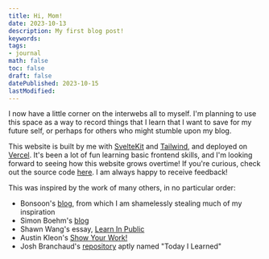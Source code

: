 ```yaml
---
title: Hi, Mom!
date: 2023-10-13
description: My first blog post!
keywords:
tags:
- journal
math: false
toc: false
draft: false
datePublished: 2023-10-15
lastModified: 
---
```


I now have a little corner on the interwebs all to myself. I'm planning to use this space as a way
to record things that I learn that I want to save for my future self, or perhaps for others who
might stumble upon my blog.

This website is built by me with [SvelteKit](https://kit.svelte.dev/) and 
[Tailwind](https://tailwindcss.com/), and deployed on [Vercel](https://vercel.com). It's been a
lot of fun learning basic frontend skills, and I'm looking forward to seeing how this website grows
overtime! If you're curious, check out the source code
[here](https://github.com/pcheng17/blog.petercheng.me). I am always happy to receive feedback!

This was inspired by the work of many others, in no particular order:
- Bonsoon's [blog](https://blog.bonsoon.net/), from which I am shamelessly stealing much of my inspiration
- Simon Boehm's [blog](https://siboehm.com/)
- Shawn Wang's essay, [Learn In Public](https://www.swyx.io/learn-in-public/)
- Austin Kleon's [Show Your Work!](https://austinkleon.com/show-your-work/)
- Josh Branchaud's [repository](https://github.com/jbranchaud/til) aptly named "Today I Learned"
